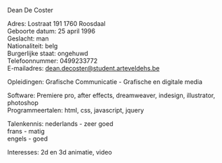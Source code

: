 Dean De Coster

Adres: Lostraat 191 1760 Roosdaal</br>
Geboorte datum: 25 april 1996</br>
Geslacht: man</br>
Nationaliteit: belg</br>
Burgerlijke staat: ongehuwd</br>
Telefoonnummer: 0499233772</br>
E-mailadres: dean.decoster@student.arteveldehs.be

Opleidingen: Grafische Communicatie - Grafische en digitale media

Software: Premiere pro, after effects, dreamweaver, indesign, illustrator, photoshop</br>
Programmeertalen: html, css, javascript, jquery

Talenkennis: nederlands - zeer goed</br>
            frans - matig</br>
            engels - goed

Interesses: 2d en 3d animatie, video
